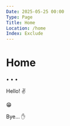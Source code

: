 ```yaml
---
Date: 2025-05-25 00:00
Type: Page
Title: Home
Location: /home
Index: Exclude
---
```


# Home

<span class="divider">&bull; &bull; &bull;</span>

Hello! ✌️









😁









Bye... ✋
